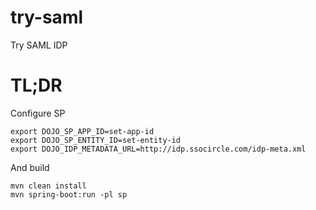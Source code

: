 # try-saml

Try SAML IDP

# TL;DR

Configure SP

```
export DOJO_SP_APP_ID=set-app-id
export DOJO_SP_ENTITY_ID=set-entity-id
export DOJO_IDP_METADATA_URL=http://idp.ssocircle.com/idp-meta.xml
```

And build

    mvn clean install
    mvn spring-boot:run -pl sp



